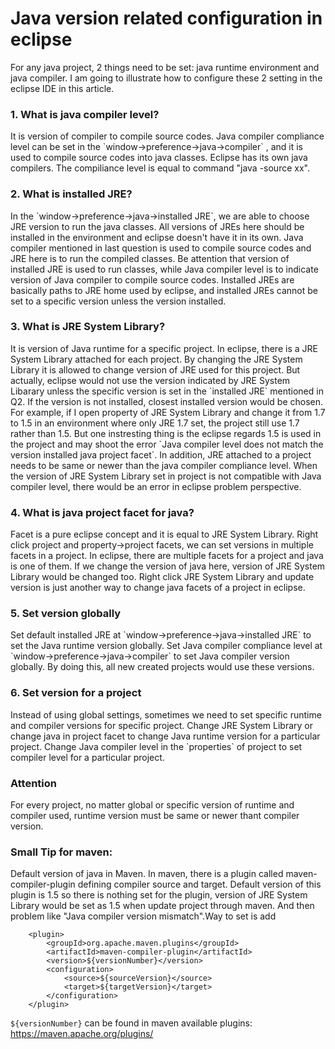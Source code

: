<h1>Java version related configuration in eclipse</h1>
For any java project, 2 things need to be set: java runtime environment and java compiler. I am going to illustrate how to configure these 2 setting in the eclipse IDE in this article.

<h3>1. What is java compiler level?</h3>
It is version of compiler to compile source codes. Java compiler compliance level can be set in the `window->preference->java->compiler` , and it is used to compile source codes into java classes. Eclipse has its own java compilers. The compiliance level is equal to command "java -source xx".

<h3>2. What is installed JRE?</h3>
In the `window->preference->java->installed JRE`, we are able to choose JRE version to run the java classes. All versions of JREs here should be installed in the environment and eclipse doesn't have it in its own. Java compiler mentioned in last question is used to compile source codes and JRE here is to run the compiled classes. Be attention that version of installed JRE is used to run classes, while Java compiler level is to indicate version of Java compiler to compile source codes. 
Installed JREs are basically paths to JRE home used by eclipse, and installed JREs cannot be set to a specific version unless the version installed.  

<h3>3. What is JRE System Library?</h3>
It is version of Java runtime for a specific project. In eclipse, there is a JRE System Library attached for each project. By changing the JRE System Library it is allowed to change version of JRE used for this project. But actually, eclipse would not use the version indicated by JRE System Libarary unless the specific version is set in the `installed JRE` mentioned in Q2. If the version is not installed, closest installed version would be chosen. For example, if I open property of JRE System Library and change it from 1.7 to 1.5 in an environment where only JRE 1.7 set, the project still use 1.7 rather than 1.5.  
But one instresting thing is the eclipse regards 1.5 is used in the project and may shoot the error `Java compiler level does not match the version installed java project facet`.  
In addition, JRE attached to a project needs to be same or newer than the java compiler compliance level. When the version of JRE System Library set in project is not compatible with Java compiler level, there would be an error in eclipse problem perspective.

<h3>4. What is java project facet for java?</h3>
Facet is a pure eclipse concept and it is equal to JRE System Library. Right click project and property->project facets, we can set versions in multiple facets in a project. In eclipse, there are multiple facets for a project and java is one of them. If we change the version of java here, version of JRE System Library would be changed too. Right click JRE System Library and update version is just another way to change java facets of a project in eclipse.

<h3>5. Set version globally</h3>
Set default installed JRE at `window->preference->java->installed JRE` to set the Java runtime version globally.  
Set Java compiler compliance level at `window->preference->java->compiler` to set Java compiler version globally.  
By doing this, all new created projects would use these versions.  

<h3>6. Set version for a project</h3>
Instead of using global settings, sometimes we need to set specific runtime and compiler versions for specific project.  
Change JRE System Library or change java in project facet to change Java runtime version for a particular project.  
Change Java compiler level in the `properties` of project to set compiler level for a particular project.  

<h3>Attention</h3>
For every project, no matter global or specific version of runtime and compiler used, runtime version must be same or newer thant compiler version.  

<h3>Small Tip for maven:</h3>
Default version of java in Maven.
In maven, there is a plugin called maven-compiler-plugin defining compiler source and target. Default version of this plugin is 1.5 so there is nothing set for the plugin, version of JRE System Library would be set as 1.5 when update project through maven. And then problem like "Java compiler version mismatch".Way to set is add 

```
	<plugin>
		<groupId>org.apache.maven.plugins</groupId>
		<artifactId>maven-compiler-plugin</artifactId>
		<version>${versionNumber}</version>
		<configuration>
			<source>${sourceVersion}</source>
			<target>${targetVersion}</target>
		</configuration>
	</plugin>
```

`${versionNumber}` can be found in maven available plugins: https://maven.apache.org/plugins/ 
